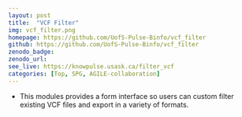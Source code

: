 ```yaml
---
layout: post
title:  "VCF Filter"
img: vcf_filter.png
homepage: https://github.com/UofS-Pulse-Binfo/vcf_filter
github: https://github.com/UofS-Pulse-Binfo/vcf_filter
zenodo_badge:
zenodo_url:
see_live: https://knowpulse.usask.ca/filter_vcf
categories: [Top, SPG, AGILE-collaboration]
---
```


* This modules provides a form interface so users can custom filter existing VCF files and export in a variety of formats.
